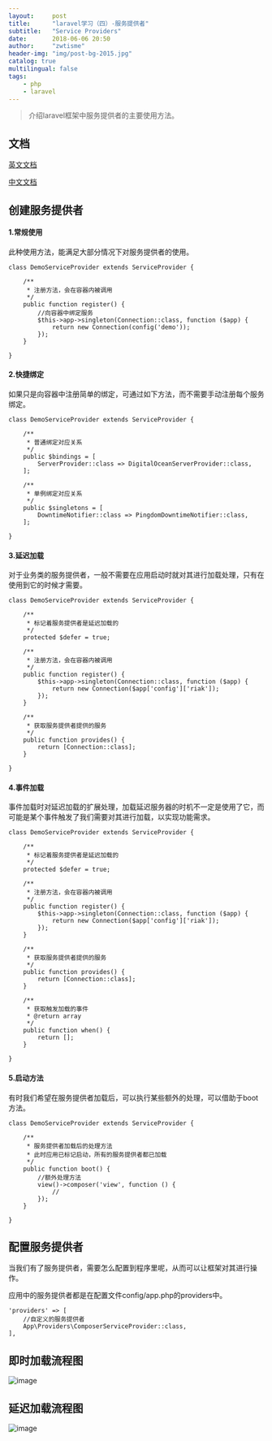 ```yaml
---
layout:     post
title:      "laravel学习（四）-服务提供者"
subtitle:   "Service Providers"
date:       2018-06-06 20:50
author:     "zwtisme"
header-img: "img/post-bg-2015.jpg"
catalog: true
multilingual: false
tags:
    - php
    - laravel
---
```


> 介绍laravel框架中服务提供者的主要使用方法。

## 文档

[英文文档](https://laravel.com/docs/5.6/providers)

[中文文档](https://laravel-china.org/docs/laravel/5.6/providers/1360)

## 创建服务提供者

#### 1.常规使用

<p>
此种使用方法，能满足大部分情况下对服务提供者的使用。
</p>

```
class DemoServiceProvider extends ServiceProvider {

    /**
     * 注册方法，会在容器内被调用
     */
    public function register() {
        //向容器中绑定服务
        $this->app->singleton(Connection::class, function ($app) {
            return new Connection(config('demo'));
        });
    }

}
```

#### 2.快捷绑定

<p>
如果只是向容器中注册简单的绑定，可通过如下方法，而不需要手动注册每个服务绑定。
</p>

```
class DemoServiceProvider extends ServiceProvider {

    /**
     * 普通绑定对应关系
     */
    public $bindings = [
        ServerProvider::class => DigitalOceanServerProvider::class,
    ];

    /**
     * 单例绑定对应关系
     */
    public $singletons = [
        DowntimeNotifier::class => PingdomDowntimeNotifier::class,
    ];

}
```

#### 3.延迟加载

<p>
对于业务类的服务提供者，一般不需要在应用启动时就对其进行加载处理，只有在使用到它的时候才需要。
</p>

```
class DemoServiceProvider extends ServiceProvider {

    /**
     * 标记着服务提供者是延迟加载的
     */
    protected $defer = true;

    /**
     * 注册方法，会在容器内被调用
     */
    public function register() {
        $this->app->singleton(Connection::class, function ($app) {
            return new Connection($app['config']['riak']);
        });
    }

    /**
     * 获取服务提供者提供的服务
     */
    public function provides() {
        return [Connection::class];
    }

}
```

#### 4.事件加载

<p>
事件加载时对延迟加载的扩展处理，加载延迟服务器的时机不一定是使用了它，而可能是某个事件触发了我们需要对其进行加载，以实现功能需求。
</p>

```
class DemoServiceProvider extends ServiceProvider {

    /**
     * 标记着服务提供者是延迟加载的
     */
    protected $defer = true;

    /**
     * 注册方法，会在容器内被调用
     */
    public function register() {
        $this->app->singleton(Connection::class, function ($app) {
            return new Connection($app['config']['riak']);
        });
    }

    /**
     * 获取服务提供者提供的服务
     */
    public function provides() {
        return [Connection::class];
    }

    /**
     * 获取触发加载的事件
     * @return array
     */
    public function when() {
        return [];
    }

}
```

#### 5.启动方法

<p>
有时我们希望在服务提供者加载后，可以执行某些额外的处理，可以借助于boot方法。
</p>

```
class DemoServiceProvider extends ServiceProvider {

    /**
     * 服务提供者加载后的处理方法
     * 此时应用已标记启动，所有的服务提供者都已加载
     */
    public function boot() {
        //额外处理方法
        view()->composer('view', function () {
            //
        });
    }

}
```

## 配置服务提供者

<p>
当我们有了服务提供者，需要怎么配置到程序里呢，从而可以让框架对其进行操作。
</p>

<p>
应用中的服务提供者都是在配置文件config/app.php的providers中。
</p>

```
'providers' => [
    //自定义的服务提供者
    App\Providers\ComposerServiceProvider::class,
],
```

## 即时加载流程图

![image](https://github.com/xuanxuan2016/xuanxuan2016.github.io/blob/master/img/2018-06-06-2-laravel-study-service-container/2018-06-24_190501.png?raw=true)

## 延迟加载流程图

![image](https://github.com/xuanxuan2016/xuanxuan2016.github.io/blob/master/img/2018-06-06-2-laravel-study-service-container/2018-06-24_192339.png?raw=true)
